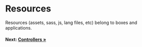 # Resources

Resources (assets, sass, js, lang files, etc) belong to boxes and applications.

#### Next: [Controllers &raquo;](controllers.md)
